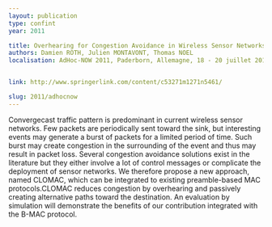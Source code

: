 ```yaml
---
layout: publication
type: confint
year: 2011

title: Overhearing for Congestion Avoidance in Wireless Sensor Networks
authors: Damien ROTH, Julien MONTAVONT, Thomas NOEL
localisation: AdHoc-NOW 2011, Paderborn, Allemagne, 18 - 20 juillet 2011


link: http://www.springerlink.com/content/c53271m1271n5461/

slug: 2011/adhocnow
---
```


Convergecast traffic pattern is predominant in current wireless sensor networks.
Few packets are periodically sent toward the sink, but interesting events may generate a
burst of packets for a limited period of time. Such burst may create congestion in the
surrounding of the event and thus may result in packet loss. Several congestion avoidance
solutions exist in the literature but they either involve a lot of control messages or
complicate the deployment of sensor networks. We therefore propose a new approach, named
CLOMAC, which can be integrated to existing preamble-based MAC protocols.CLOMAC reduces
congestion by overhearing and passively creating alternative paths toward the destination.
An evaluation by simulation will demonstrate the benefits of our contribution integrated
with the B-MAC protocol.
